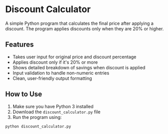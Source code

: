 # Discount Calculator

A simple Python program that calculates the final price after applying a discount. The program applies discounts only when they are 20% or higher.

## Features

- Takes user input for original price and discount percentage
- Applies discount only if it's 20% or more
- Shows detailed breakdown of savings when discount is applied
- Input validation to handle non-numeric entries
- Clean, user-friendly output formatting

## How to Use

1. Make sure you have Python 3 installed
2. Download the `discount_calculator.py` file
3. Run the program using:

```bash
python discount_calculator.py

